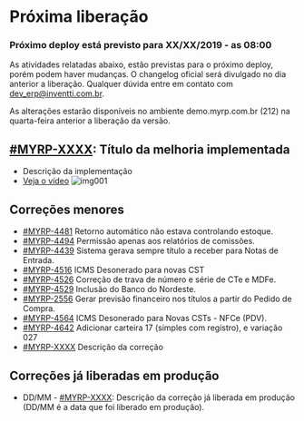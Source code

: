# Próxima liberação


### Próximo deploy está previsto para XX/XX/2019 - as 08:00
As atividades relatadas abaixo, estão previstas para o próximo deploy, porém podem haver mudanças. O changelog oficial será divulgado no dia anterior a liberação. Qualquer dúvida entre em contato com dev_erp@inventti.com.br.

As alterações estarão disponíveis no ambiente demo.myrp.com.br (212) na quarta-feira anterior a liberação da versão.


## [#MYRP-XXXX](https://devmyrp.atlassian.net/browse/MYRP-XXXX): Título da melhoria implementada
* Descrição da implementação
* [Veja o vídeo](http://recordit.co/2MyFCjFpdq)
![img001](https://i.imgur.com/XXXX.png)


## Correções menores
* [#MYRP-4481](https://devmyrp.atlassian.net/browse/MYRP-4481) Retorno automático não estava controlando estoque.
* [#MYRP-4494](https://devmyrp.atlassian.net/browse/MYRP-4494) Permissão apenas aos relatórios de comissões.
* [#MYRP-4439](https://devmyrp.atlassian.net/browse/MYRP-4439) Sistema gerava sempre título a receber para Notas de Entrada.
* [#MYRP-4516](https://devmyrp.atlassian.net/browse/MYRP-4516) ICMS Desonerado para novas CST
* [#MYRP-4526](https://devmyrp.atlassian.net/browse/MYRP-4526) Correção de trava de número e série de CTe e MDFe.
* [#MYRP-4529](https://devmyrp.atlassian.net/browse/MYRP-4529) Inclusão do Banco do Nordeste.
* [#MYRP-2556](https://devmyrp.atlassian.net/browse/MYRP-2556) Gerar previsão financeiro nos títulos a partir do Pedido de Compra.
* [#MYRP-4564](https://devmyrp.atlassian.net/browse/MYRP-4564) ICMS Desonerado para Novas CSTs - NFCe (PDV).
* [#MYRP-4642](https://devmyrp.atlassian.net/browse/MYRP-4642) Adicionar carteira 17 (simples com registro), e variação 027
* [#MYRP-XXXX](https://devmyrp.atlassian.net/browse/MYRP-XXXX) Descrição da correção


## Correções já liberadas em produção
* DD/MM - [#MYRP-XXXX](https://devmyrp.atlassian.net/browse/MYRP-XXXX): Descrição da correção já liberada em produção (DD/MM é a data que foi liberado em produção).
